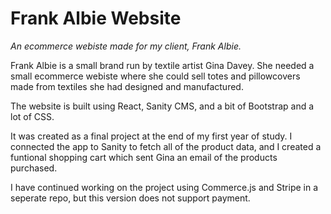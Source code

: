 <h1>Frank Albie Website</h1>
<p><i>An ecommerce webiste made for my client, Frank Albie. </i> </p>

<p> Frank Albie is a small brand run by textile artist Gina Davey. She needed a small ecommerce webiste where she could sell totes and pillowcovers made from textiles she had designed and manufactured. </n>

The website is built using React, Sanity CMS, and a bit of Bootstrap and a lot of CSS.</n>

It was created as a final project at the end of my first year of study. </n>
I connected the app to Sanity to fetch all of the product data, and I created a funtional shopping cart which sent Gina an email of the products purchased. </n>

I have continued working on the project using Commerce.js and Stripe in a seperate repo, but this version does not support payment. 



